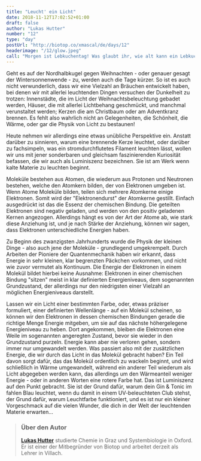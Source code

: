 ```yaml
---
title: "Leucht' ein Licht"
date: 2018-11-12T17:02:52+01:00
draft: false
author: "Lukas Hutter"
number: "12"
type: "day"
postUrl: "http://biotop.co/xmascal/de/days/12"
headerimage: "/12/glow.jpeg"
call: "Morgen ist Lebkuchentag! Was glaubt ihr, wie alt kann ein Lebkuchenhaus werden?"
---
```

Geht es auf der Nordhalbkugel gegen Weihnachten - oder genauer gesagt der Wintersonnenwende - zu, werden auch die Tage kürzer. So ist es auch nicht verwunderlich, dass wir eine Vielzahl an Bräuchen entwickelt haben, bei denen wir mit allerlei leuchtenden Dingen versuchen der Dunkelheit zu trotzen: Innenstädte, die im Licht der Weihnachtsbeleuchtung gebadet werden, Häuser, die mit allerlei Lichtbehang geschmückt, und manchmal verunstaltet werden; Kerzen die am Christbaum oder am Adventkranz brennen. Es fehlt also wahrlich nicht an Gelegenheiten, die Schönheit, die Wärme, oder gar die Physik von Licht zu bestaunen!

Heute nehmen wir allerdings eine etwas unübliche Perspektive ein. Anstatt darüber zu sinnieren, warum eine brennende Kerze leuchtet, oder darüber zu fachsimpeln, was ein stromdurchflutetes Filament leuchten lässt, wollen wir uns mit jener sonderbaren und gleichsam faszinierenden Kuriosität befassen, die wir auch als Luminiszenz bezeichnen. Sie ist am Werk wenn kalte Materie zu leuchten beginnt.

Moleküle bestehen aus Atomen, die wiederum aus Protonen und Neutronen bestehen, welche den Atomkern bilden, der von Elektronen umgeben ist. Wenn Atome Moleküle bilden, teilen sich mehrere Atomkerne einige Elektronen. Somit wird der "Elektronendurst" der Atomkerne gestillt. Einfach ausgedrückt ist das die Essenz der chemischen Bindung. Die geteilten Elektronen sind negativ geladen, und werden von den positiv geladenen Kernen angezogen. Allerdings hängt es von der Art der Atome ab, wie stark diese Anziehung ist, und je nach Stärke der Anziehung, können wir sagen, dass Elektronen unterschiedliche Energien haben.

Zu Beginn des zwanzigsten Jahrhunderts wurde die Physik der kleinen Dinge - also auch jene der Moleküle - grundlegend umgekrempelt. Durch Arbeiten der Pioniere der Quantenmechanik haben wir erkannt, dass Energie in sehr kleinen, klar begrenzten Päckchen vorkommen, und nicht wie zuvor vermutet als Kontinuum. Die Energie der Elektronen in einem Molekül bildet hierbei keine Ausnahme: Elektronen in einer chemischen Bindung "sitzen" meist in klar definierten Energieniveaus, dem sogenannten Grundzustand, der allerdings nur den niedrigsten einer Vielzahl an möglichen Energieniveaus darstellt.

Lassen wir ein Licht einer bestimmten Farbe, oder, etwas präziser formuliert, einer definierten Wellenlänge - auf ein Molekül scheinen, so können wir den Elektronen in dessen chemischen Bindungen gerade die richtige Menge Energie mitgeben, um sie auf das nächste höhergelegene Energieniveau zu heben. Dort angekommen, bleiben die Elektronen eine Weile im sogenannten angeregten Zustand, bevor sie wieder in den Grundzustand purzeln. Energie kann aber nie verloren gehen, sondern immer nur umgewandelt werden. Was passiert also mit der zusätzlichen Energie, die wir durch das Licht in das Molekül gebracht haben? Ein Teil davon sorgt dafür, das das Molekül ordentlich zu wackeln beginnt, und wird schließlich in Wärme umgewandelt, während ein anderer Teil wiederum als Licht abgegeben werden kann, das allerdings um den Wärmeanteil weniger Energie - oder in anderen Worten eine rotere Farbe hat. Das ist Luminiszenz auf den Punkt gebracht. Sie ist der Grund dafür, warum dein Gin & Tonic im fahlen Blau leuchtet, wenn du damit in einem UV-beleuchteten Club stehst, der Grund dafür, warum Leuchtfarbe funktioniert, und es ist nur ein kleiner Vorgeschmack auf die vielen Wunder, die dich in der Welt der leuchtenden Materie erwarten...
<!--more-->

> ### Über den Autor
> **[Lukas Hutter](http://biotop.co/de/person/lukas-hutter/)** studierte Chemie in Graz und Systembiologie in Oxford. Er ist einer der Mitbegründer von Biotop und arbeitet derzeit als Lehrer in Villach.
